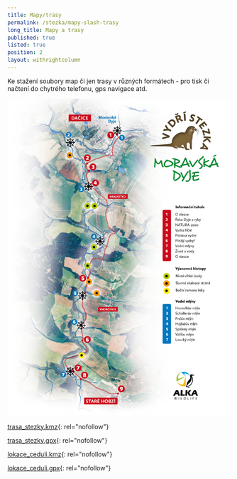 ```yaml
---
title: Mapy/trasy
permalink: /stezka/mapy-slash-trasy
long_title: Mapy a trasy
published: true
listed: true
position: 2
layout: withrightcolumn
---
```

Ke stažení soubory map či jen trasy v různých formátech - pro tisk či
načtení do chytrého telefonu, gps navigace atd. 



![](/uploads/stezka_mapa_dyje_vysvetlivky.jpg)



[trasa\_stezky.kmz](/uploads/trasa_stezky.kmz "trasa_stezky.kmz"){:
rel="nofollow"}

[trasa\_stezky.gpx](/uploads/trasa_stezky.gpx "trasa_stezky.gpx"){:
rel="nofollow"}

[lokace\_ceduli.kmz](/uploads/lokace_ceduli.kmz "lokace_ceduli.kmz"){:
rel="nofollow"}

[lokace\_ceduli.gpx](/uploads/lokace_ceduli.gpx "lokace_ceduli.gpx"){:
rel="nofollow"}
